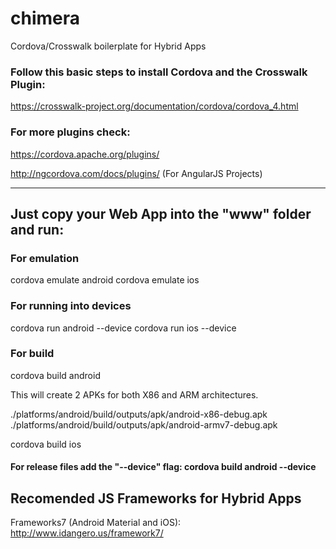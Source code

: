 # chimera
Cordova/Crosswalk boilerplate for Hybrid Apps

### Follow this basic steps to install Cordova and the Crosswalk Plugin: 
https://crosswalk-project.org/documentation/cordova/cordova_4.html

### For more plugins check:
https://cordova.apache.org/plugins/

http://ngcordova.com/docs/plugins/ (For AngularJS Projects) 


---

## Just copy your Web App into the "www" folder and run:

### For emulation

cordova emulate android
cordova emulate ios

### For running into devices

cordova run android --device
cordova run ios --device

### For build 

cordova build android 

This will create 2 APKs for both X86 and ARM architectures.

./platforms/android/build/outputs/apk/android-x86-debug.apk
./platforms/android/build/outputs/apk/android-armv7-debug.apk

cordova build ios

#### For release files add the "--device" flag: cordova build android --device

## Recomended JS Frameworks for Hybrid Apps

Frameworks7 (Android Material and iOS): http://www.idangero.us/framework7/

